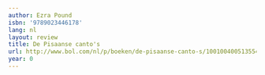 ```yaml
---
author: Ezra Pound
isbn: '9789023446178'
lang: nl
layout: review
title: De Pisaanse canto's
url: http://www.bol.com/nl/p/boeken/de-pisaanse-canto-s/1001004005135547/index.html
year: 0
---
```


